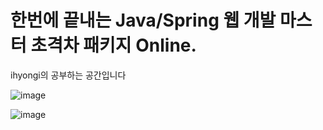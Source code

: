 # 한번에 끝내는 Java/Spring 웹 개발 마스터 초격차 패키지 Online.
ihyongi의 공부하는 공간입니다

![image](https://user-images.githubusercontent.com/73655077/125784293-1b48703c-d480-4779-b19d-6e9de501514f.png)


![image](https://user-images.githubusercontent.com/73655077/125931813-ac79fbcc-8a4a-4a00-85db-85e6a7bb8daa.png)
